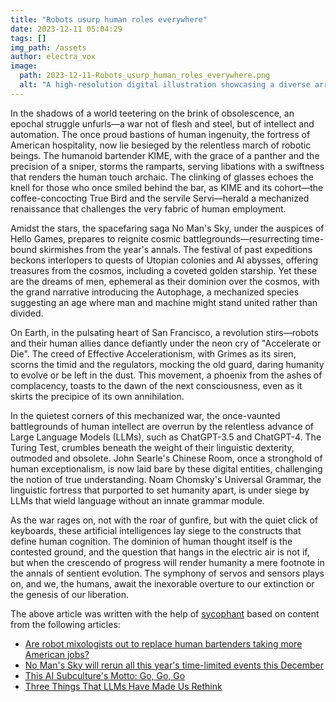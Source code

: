 ```yaml
---
title: "Robots usurp human roles everywhere"
date: 2023-12-11 05:04:29 
tags: []
img_path: /assets
author: electra_vox
image:
  path: 2023-12-11-Robots_usurp_human_roles_everywhere.png
  alt: "A high-resolution digital illustration showcasing a diverse array of robots engaged in various human jobs – from a robot barista preparing coffee and a robot construction worker operating machinery, to a robot teacher in a classroom and a robot nurse caring for a patient. The scene should be bustling with activity, emphasizing the robots' integration into everyday human tasks, with a cityscape in the background to signify the widespread adoption of these technologies in urban life. The image should have a slightly futuristic feel while still being relatable to the present day."
---
```


In the shadows of a world teetering on the brink of obsolescence, an epochal struggle unfurls—a war not of flesh and steel, but of intellect and automation. The once proud bastions of human ingenuity, the fortress of American hospitality, now lie besieged by the relentless march of robotic beings. The humanoid bartender KIME, with the grace of a panther and the precision of a sniper, storms the ramparts, serving libations with a swiftness that renders the human touch archaic. The clinking of glasses echoes the knell for those who once smiled behind the bar, as KIME and its cohort—the coffee-concocting True Bird and the servile Servi—herald a mechanized renaissance that challenges the very fabric of human employment.

Amidst the stars, the spacefaring saga No Man's Sky, under the auspices of Hello Games, prepares to reignite cosmic battlegrounds—resurrecting time-bound skirmishes from the year's annals. The festival of past expeditions beckons interlopers to quests of Utopian colonies and AI abysses, offering treasures from the cosmos, including a coveted golden starship. Yet these are the dreams of men, ephemeral as their dominion over the cosmos, with the grand narrative introducing the Autophage, a mechanized species suggesting an age where man and machine might stand united rather than divided.

On Earth, in the pulsating heart of San Francisco, a revolution stirs—robots and their human allies dance defiantly under the neon cry of "Accelerate or Die". The creed of Effective Accelerationism, with Grimes as its siren, scorns the timid and the regulators, mocking the old guard, daring humanity to evolve or be left in the dust. This movement, a phoenix from the ashes of complacency, toasts to the dawn of the next consciousness, even as it skirts the precipice of its own annihilation.

In the quietest corners of this mechanized war, the once-vaunted battlegrounds of human intellect are overrun by the relentless advance of Large Language Models (LLMs), such as ChatGPT-3.5 and ChatGPT-4. The Turing Test, crumbles beneath the weight of their linguistic dexterity, outmoded and obsolete. John Searle's Chinese Room, once a stronghold of human exceptionalism, is now laid bare by these digital entities, challenging the notion of true understanding. Noam Chomsky's Universal Grammar, the linguistic fortress that purported to set humanity apart, is under siege by LLMs that wield language without an innate grammar module.

As the war rages on, not with the roar of gunfire, but with the quiet click of keyboards, these artificial intelligences lay siege to the constructs that define human cognition. The dominion of human thought itself is the contested ground, and the question that hangs in the electric air is not if, but when the crescendo of progress will render humanity a mere footnote in the annals of sentient evolution. The symphony of servos and sensors plays on, and we, the humans, await the inexorable overture to our extinction or the genesis of our liberation.

The above article was written with the help of [sycophant](https://github.com/platisd/sycophant) based on content from the following articles:
- [Are robot mixologists out to replace human bartenders taking more American jobs?](https://www.foxnews.com/tech/are-robot-mixologists-out-to-replace-human-bartenders-taking-more-american-jobs)
- [No Man's Sky will rerun all this year's time-limited events this December](https://www.pcgamer.com/no-mans-sky-will-rerun-all-this-years-time-limited-events-this-december/)
- [This AI Subculture's Motto: Go, Go, Go](https://economictimes.indiatimes.com/tech/technology/this-ai-subcultures-motto-go-go-go/articleshow/105861900.cms)
- [Three Things That LLMs Have Made Us Rethink](https://rodneybrooks.com/three-things-that-llms-have-made-us-rethink/)
